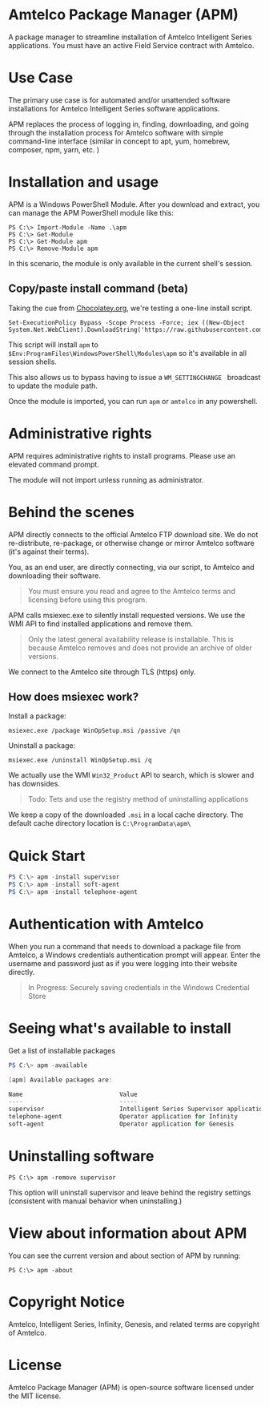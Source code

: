 
# Amtelco Package Manager (APM)

A package manager to streamline installation of Amtelco Intelligent Series applications.
You must have an active Field Service contract with Amtelco.

# Use Case

The primary use case is for automated and/or unattended software installations for Amtelco Intelligent Series software applications. 

APM replaces the process of logging in, finding, downloading, and going through the installation process for Amtelco software with simple command-line interface (similar in concept to apt, yum, homebrew, composer, npm, yarn, etc. )

# Installation and usage

APM is a Windows PowerShell Module. After you download and extract, you can manage the APM PowerShell module like this:

    PS C:\> Import-Module -Name .\apm
    PS C:\> Get-Module
    PS C:\> Get-Module apm
    PS C:\> Remove-Module apm
    
In this scenario, the module is only available in the current shell's session. 

## Copy/paste install command (beta)

Taking the cue from [Chocolatey.org](https://chocolatey.org), we're testing a one-line install script.

    Set-ExecutionPolicy Bypass -Scope Process -Force; iex ((New-Object System.Net.WebClient).DownloadString('https://raw.githubusercontent.com/NotifiUs/apm/master/install.ps1'))

This script will install `apm` to `$Env:ProgramFiles\WindowsPowerShell\Modules\apm` so it's available in all session shells.

This also allows us to bypass having to issue a `WM_SETTINGCHANGE ` broadcast to update the module path. 

Once the module is imported, you can run `apm` or `amtelco` in any powershell.


# Administrative rights

APM requires administrative rights to install programs. Please use an elevated command prompt. 

The module will not import unless running as administrator. 


# Behind the scenes

APM directly connects to the official Amtelco FTP download site. We do not re-distribute, re-package, or otherwise change or mirror Amtelco software (it's against their terms). 

You, as an end user, are directly connecting, via our script, to Amtelco and downloading their software. 

> You must ensure you read and agree to the Amtelco terms and licensing before using this program. 

APM calls msiexec.exe to silently install requested versions. We use the WMI API to find installed applications and remove them. 

> Only the latest general availability release is installable. This is because Amtelco removes and does not provide an archive of older versions.

We connect to the Amtelco site through TLS (https) only.


## How does msiexec work?

Install a package:
   
    msiexec.exe /package WinOpSetup.msi /passive /qn

Uninstall a package:
    
    msiexec.exe /uninstall WinOpSetup.msi /q
    
We actually use the WMI `Win32_Product` API to search, which is slower and has downsides. 

> Todo: Tets and use the registry method of uninstalling applications

We keep a copy of the downloaded `.msi` in a local cache directory. 
The default cache directory location is `C:\ProgramData\apm\`

<!--
You can specify the folder used for storage using the `-folder` argument:

```console
PS C:\> apm -install supervisor -folder C:\custom\download\location
```
-->


# Quick Start

```powershell
PS C:\> apm -install supervisor
PS C:\> apm -install soft-agent
PS C:\> apm -install telephone-agent
```
    

# Authentication with Amtelco

When you run a command that needs to download a package file from Amtelco, a Windows credentials 
authentication prompt will appear. Enter the username and password just as if you were logging into their website directly.

> In Progress: Securely saving credentials in the Windows Credential Store

# Seeing what's available to install

Get a list of installable packages

```powershell
PS C:\> apm -available

[apm] Available packages are:

Name                           Value
----                           -----
supervisor                     Intelligent Series Supervisor application
telephone-agent                Operator application for Infinity
soft-agent                     Operator application for Genesis

```

# Uninstalling software

    PS C:\> apm -remove supervisor

This option will uninstall supervisor and leave behind the registry settings (consistent with manual behavior when uninstalling.) 


# View about information about APM

You can see the current version and about section of APM by running:

    PS C:\> apm -about


# Copyright Notice

Amtelco, Intelligent Series, Infinity, Genesis, and related terms are copyright of Amtelco.

# License

Amtelco Package Manager (APM) is open-source software licensed under the MIT license.

